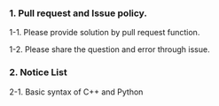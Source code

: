 ### 1. Pull request and Issue policy.

1-1. Please provide solution by pull request function.

1-2. Please share the question and error through issue. 


### 2. Notice List 

2-1. Basic syntax of C++ and Python
